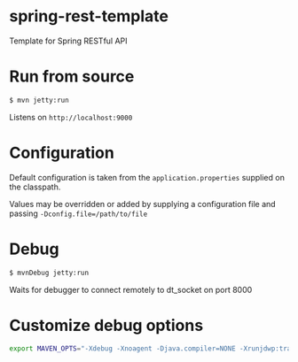 # spring-rest-template
Template for Spring RESTful API 

# Run from source

```bash
$ mvn jetty:run
```

Listens on `http://localhost:9000`

# Configuration

Default configuration is taken from the `application.properties` supplied on the classpath. 

Values may be overridden or added by supplying a configuration file and passing `-Dconfig.file=/path/to/file`

# Debug

```bash
$ mvnDebug jetty:run
```

Waits for debugger to connect remotely to dt_socket on port 8000

# Customize debug options

```bash
export MAVEN_OPTS="-Xdebug -Xnoagent -Djava.compiler=NONE -Xrunjdwp:transport=dt_socket,address=8000,server=y,suspend=n"
```

